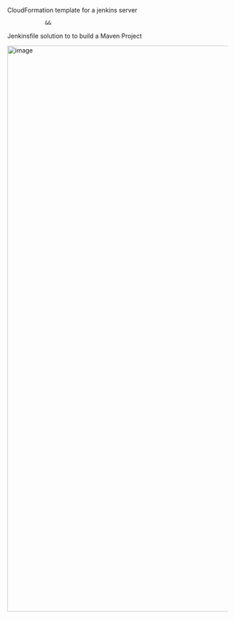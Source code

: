 CloudFormation template for a jenkins server

                &&

Jenkinsfile solution to to build a Maven Project

 <img width="1293" alt="image" src="https://user-images.githubusercontent.com/85907228/142700853-4b2bdf71-e044-46a6-a3ae-e54337c3422a.png">
